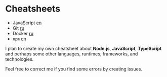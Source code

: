 # Cheatsheets

- JavaScript [en](./javascript-en.md)
- Git [ru](./git-ru.md)
- Docker [ru](./docker-ru.md)
- `npm` [en](./npm-en.md)

I plan to create my own cheatsheet about **Node.js**, **JavaScript**, **TypeScript** and perhaps some other languages, runtimes, frameworks, and technologies.

Feel free to correct me if you find some errors by creating issues.